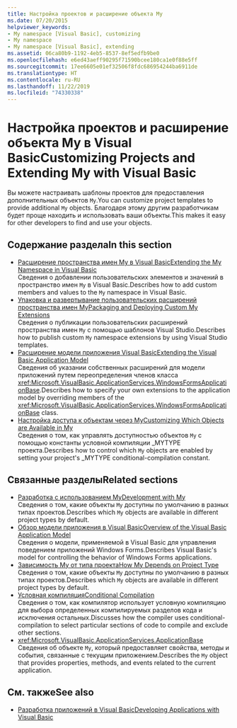 ```yaml
---
title: Настройка проектов и расширение объекта My
ms.date: 07/20/2015
helpviewer_keywords:
- My namespace [Visual Basic], customizing
- My namespace
- My namespace [Visual Basic], extending
ms.assetid: 06ca80b9-1192-4eb5-8537-8ef5edfb9be0
ms.openlocfilehash: e6ed43aeff90295f71590bcee180ca1e0f88e5ff
ms.sourcegitcommit: 17ee6605e01ef32506f8fdc686954244ba6911de
ms.translationtype: HT
ms.contentlocale: ru-RU
ms.lasthandoff: 11/22/2019
ms.locfileid: "74330338"
---
```

# <a name="customizing-projects-and-extending-my-with-visual-basic"></a><span data-ttu-id="43c6a-102">Настройка проектов и расширение объекта My в Visual Basic</span><span class="sxs-lookup"><span data-stu-id="43c6a-102">Customizing Projects and Extending My with Visual Basic</span></span>

<span data-ttu-id="43c6a-103">Вы можете настраивать шаблоны проектов для предоставления дополнительных объектов `My`.</span><span class="sxs-lookup"><span data-stu-id="43c6a-103">You can customize project templates to provide additional `My` objects.</span></span> <span data-ttu-id="43c6a-104">Благодаря этому другим разработчикам будет проще находить и использовать ваши объекты.</span><span class="sxs-lookup"><span data-stu-id="43c6a-104">This makes it easy for other developers to find and use your objects.</span></span>

## <a name="in-this-section"></a><span data-ttu-id="43c6a-105">Содержание раздела</span><span class="sxs-lookup"><span data-stu-id="43c6a-105">In this section</span></span>

- [<span data-ttu-id="43c6a-106">Расширение пространства имен My в Visual Basic</span><span class="sxs-lookup"><span data-stu-id="43c6a-106">Extending the My Namespace in Visual Basic</span></span>](extending-the-my-namespace.md)  
 <span data-ttu-id="43c6a-107">Сведения о добавлении пользовательских элементов и значений в пространство имен `My` в Visual Basic.</span><span class="sxs-lookup"><span data-stu-id="43c6a-107">Describes how to add custom members and values to the `My` namespace in Visual Basic.</span></span>
- [<span data-ttu-id="43c6a-108">Упаковка и развертывание пользовательских расширений пространства имен My</span><span class="sxs-lookup"><span data-stu-id="43c6a-108">Packaging and Deploying Custom My Extensions</span></span>](packaging-and-deploying-custom-my-extensions.md)  
 <span data-ttu-id="43c6a-109">Сведения о публикации пользовательских расширений пространства имен `My` с помощью шаблонов Visual Studio.</span><span class="sxs-lookup"><span data-stu-id="43c6a-109">Describes how to publish custom `My` namespace extensions by using Visual Studio templates.</span></span>
- [<span data-ttu-id="43c6a-110">Расширение модели приложения Visual Basic</span><span class="sxs-lookup"><span data-stu-id="43c6a-110">Extending the Visual Basic Application Model</span></span>](extending-the-visual-basic-application-model.md)  
 <span data-ttu-id="43c6a-111">Сведения об указании собственных расширений для модели приложений путем переопределения членов класса <xref:Microsoft.VisualBasic.ApplicationServices.WindowsFormsApplicationBase>.</span><span class="sxs-lookup"><span data-stu-id="43c6a-111">Describes how to specify your own extensions to the application model by overriding members of the <xref:Microsoft.VisualBasic.ApplicationServices.WindowsFormsApplicationBase> class.</span></span>
- [<span data-ttu-id="43c6a-112">Настройка доступа к объектам через My</span><span class="sxs-lookup"><span data-stu-id="43c6a-112">Customizing Which Objects are Available in My</span></span>](customizing-which-objects-are-available-in-my.md)  
 <span data-ttu-id="43c6a-113">Сведения о том, как управлять доступностью объектов `My` с помощью константы условной компиляции \_MYTYPE проекта.</span><span class="sxs-lookup"><span data-stu-id="43c6a-113">Describes how to control which `My` objects are enabled by setting your project's \_MYTYPE conditional-compilation constant.</span></span>

## <a name="related-sections"></a><span data-ttu-id="43c6a-114">Связанные разделы</span><span class="sxs-lookup"><span data-stu-id="43c6a-114">Related sections</span></span>

- [<span data-ttu-id="43c6a-115">Разработка с использованием My</span><span class="sxs-lookup"><span data-stu-id="43c6a-115">Development with My</span></span>](../development-with-my/index.md)  
 <span data-ttu-id="43c6a-116">Сведения о том, какие объекты `My` доступны по умолчанию в разных типах проектов.</span><span class="sxs-lookup"><span data-stu-id="43c6a-116">Describes which `My` objects are available in different project types by default.</span></span>
- [<span data-ttu-id="43c6a-117">Обзор модели приложения в Visual Basic</span><span class="sxs-lookup"><span data-stu-id="43c6a-117">Overview of the Visual Basic Application Model</span></span>](../development-with-my/overview-of-the-visual-basic-application-model.md)  
 <span data-ttu-id="43c6a-118">Сведения о модели, применяемой в Visual Basic для управления поведением приложений Windows Forms.</span><span class="sxs-lookup"><span data-stu-id="43c6a-118">Describes Visual Basic's model for controlling the behavior of Windows Forms applications.</span></span>
- [<span data-ttu-id="43c6a-119">Зависимость My от типа проекта</span><span class="sxs-lookup"><span data-stu-id="43c6a-119">How My Depends on Project Type</span></span>](../development-with-my/how-my-depends-on-project-type.md)  
 <span data-ttu-id="43c6a-120">Сведения о том, какие объекты `My` доступны по умолчанию в разных типах проектов.</span><span class="sxs-lookup"><span data-stu-id="43c6a-120">Describes which `My` objects are available in different project types by default.</span></span>
- [<span data-ttu-id="43c6a-121">Условная компиляция</span><span class="sxs-lookup"><span data-stu-id="43c6a-121">Conditional Compilation</span></span>](../../programming-guide/program-structure/conditional-compilation.md)  
 <span data-ttu-id="43c6a-122">Сведения о том, как компилятор использует условную компиляцию для выбора определенных компилируемых разделов кода и исключения остальных.</span><span class="sxs-lookup"><span data-stu-id="43c6a-122">Discusses how the compiler uses conditional-compilation to select particular sections of code to compile and exclude other sections.</span></span>
- <xref:Microsoft.VisualBasic.ApplicationServices.ApplicationBase>  
 <span data-ttu-id="43c6a-123">Сведения об объекте `My`, который предоставляет свойства, методы и события, связанные с текущим приложением.</span><span class="sxs-lookup"><span data-stu-id="43c6a-123">Describes the `My` object that provides properties, methods, and events related to the current application.</span></span>

## <a name="see-also"></a><span data-ttu-id="43c6a-124">См. также</span><span class="sxs-lookup"><span data-stu-id="43c6a-124">See also</span></span>

- [<span data-ttu-id="43c6a-125">Разработка приложений в Visual Basic</span><span class="sxs-lookup"><span data-stu-id="43c6a-125">Developing Applications with Visual Basic</span></span>](../index.md)
